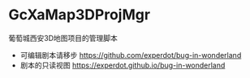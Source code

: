 # GcXaMap3DProjMgr
葡萄城西安3D地图项目的管理脚本

- 可编辑剧本请移步 https://github.com/experdot/bug-in-wonderland
- 剧本的只读视图 https://experdot.github.io/bug-in-wonderland
